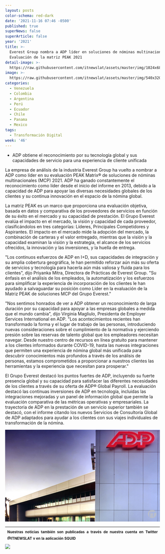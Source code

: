 ```yaml
---
layout: posts
color-schema: red-dark
date: '2021-11-16 07:46 -0500'
published: true
superNews: false
superArticle: false
year: '2021'
title: >-
  Everest Group nombra a ADP líder en soluciones de nóminas multinacionales
  Evaluación de la matriz PEAK 2021
detail-image: >-
  https://raw.githubusercontent.com/itnewslat/assets/master/img/1024x680/ADP-Sede-g.jpg
image: >-
  https://raw.githubusercontent.com/itnewslat/assets/master/img/540x320/ADP-Sede-p.jpg
categories:
  - Venezuela
  - Colombia
  - Argentina
  - Perú
  - Ecuador
  - Chile
  - Panama
  - Mexico
tags:
  - Transformación Digital
week: '46'
---
```

- ADP obtiene el reconocimiento por su tecnología global y sus capacidades de servicio para una experiencia de cliente unificada

La empresa de análisis de la industria Everest Group ha vuelto a nombrar a ADP como líder en su evaluación PEAK Matrix® de soluciones de nóminas multinacionales (MCP) 2021. ADP ha ganado constantemente el reconocimiento como líder desde el inicio del informe en 2013, debido a la capacidad de ADP para apoyar las diversas necesidades globales de los clientes y su continua innovación en el espacio de la nómina global.
 
La matriz PEAK es un marco que proporciona una evaluación objetiva, basada en datos y comparativa de los proveedores de servicios en función de su éxito en el mercado y su capacidad de prestación. El Grupo Everest evalúa el impacto en el mercado, la visión y capacidad de cada proveedor, clasificándolos en tres categorías: Líderes, Principales Competidores y Aspirantes. El impacto en el mercado mide la adopción del mercado, la combinación de carteras y el valor entregado, mientras que la visión y la capacidad examinan la visión y la estrategia, el alcance de los servicios ofrecidos, la innovación y las inversiones, y la huella de entrega.
 
"Los continuos esfuerzos de ADP en I+D, sus capacidades de integración y su amplia cobertura geográfica, le han permitido reforzar aún más su oferta de servicios y tecnología para hacerla aún más valiosa y fluida para los clientes", dijo Priyanka Mitra, Directora de Prácticas de Everest Group. "Su énfasis en el análisis de los empleados, la automatización y los esfuerzos para simplificar la experiencia de incorporación de los clientes le han ayudado a salvaguardar su posición como Líder en la evaluación de la Matriz PEAK de soluciones MCP del Grupo Everest."
 
"Nos sentimos honrados de ver a ADP obtener un reconocimiento de larga duración por su capacidad para apoyar a las empresas globales a medida que el mundo cambia", dijo Virginia Magliulo, Presidenta de Employer Services International en ADP. "Los acontecimientos recientes han transformado la forma y el lugar de trabajo de las personas, introduciendo nuevas consideraciones sobre el cumplimiento de la normativa y ejerciendo presión sobre las reservas de talento global que los empleadores necesitan navegar. Desde nuestro centro de recursos en línea gratuito para mantener a los clientes informados durante COVID-19, hasta las nuevas integraciones que permiten una experiencia de nómina global más unificada para descubrir conocimientos más profundos a través de los análisis de personas, estamos comprometidos a proporcionar a nuestros clientes las herramientas y la experiencia que necesitan para prosperar."
 
El Grupo Everest destacó los puntos fuertes de ADP, incluyendo su fuerte presencia global y su capacidad para satisfacer las diferentes necesidades de los clientes a través de su oferta de ADP® Global Payroll. La evaluación destacó las continuas inversiones de ADP en tecnología, incluidas las integraciones mejoradas y un panel de información global que permite la evaluación comparativa de las métricas operativas y empresariales. La trayectoria de ADP en la prestación de un servicio superior también se destacó, con el informe citando los nuevos Servicios de Consultoría Global de ADP adaptados para ayudar a los clientes con sus viajes individuales de transformación de la nómina.

![](https://raw.githubusercontent.com/itnewslat/assets/master/img/540x320/ADP-Sede-p.jpg)

<table style="height: 42px;" width="569">
<tbody>
<tr>
<td style="text-align: justify;"><sub><strong>Nuestras noticias también son publicadas a través de nuestra cuenta en Twitter <a href="https://twitter.com/itnewslat?lang=es">@ITNEWSLAT</a> y en la aplicación <a href="https://squidapp.co/en/">SQUID</a></strong></sub></td>
</tr>
</tbody>
</table>

<img src="https://tracker.metricool.com/c3po.jpg?hash=56f88a41e39ab42c063cc51676587a04"/>